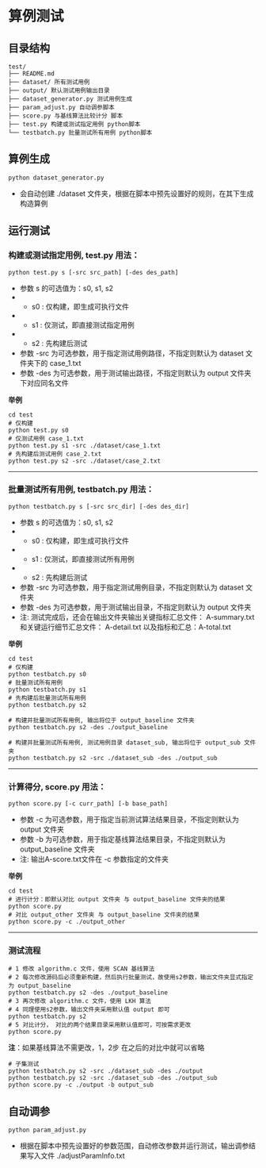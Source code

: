 # 算例测试

## 目录结构
```
test/
├── README.md 
├── dataset/ 所有测试用例 
├── output/ 默认测试用例输出目录
├── dataset_generator.py 测试用例生成
├── param_adjust.py 自动调参脚本
├── score.py 与基线算法比较计分 脚本
├── test.py 构建或测试指定用例 python脚本
└── testbatch.py 批量测试所有用例 python脚本
```

## 算例生成
```shell
python dataset_generator.py
```
+ 会自动创建 ./dataset 文件夹，根据在脚本中预先设置好的规则，在其下生成构造算例

## 运行测试
### 构建或测试指定用例, test.py 用法：  
```
python test.py s [-src src_path] [-des des_path]
```
+ 参数 s 的可选值为：s0, s1, s2
+ + s0 : 仅构建，即生成可执行文件
+ + s1 : 仅测试，即直接测试指定用例
+ + s2 : 先构建后测试 
+ 参数 -src 为可选参数，用于指定测试用例路径，不指定则默认为 dataset 文件夹下的 case_1.txt 
+ 参数 -des 为可选参数，用于测试输出路径，不指定则默认为 output 文件夹下对应同名文件  

**举例**
```shell
cd test
# 仅构建
python test.py s0
# 仅测试用例 case_1.txt
python test.py s1 -src ./dataset/case_1.txt
# 先构建后测试用例 case_2.txt
python test.py s2 -src ./dataset/case_2.txt
```
---

### 批量测试所有用例, testbatch.py 用法：  
```
python testbatch.py s [-src src_dir] [-des des_dir]
```
+ 参数 s 的可选值为：s0, s1, s2
+ + s0 : 仅构建，即生成可执行文件
+ + s1 : 仅测试，即直接测试所有用例
+ + s2 : 先构建后测试
+ 参数 -src 为可选参数，用于指定测试用例目录，不指定则默认为 dataset 文件夹
+ 参数 -des 为可选参数，用于测试输出目录，不指定则默认为 output 文件夹
+ 注: 测试完成后，还会在输出文件夹输出关键指标汇总文件： A-summary.txt 和关键运行细节汇总文件： A-detail.txt 以及指标和汇总：A-total.txt

**举例**
```shell
cd test
# 仅构建
python testbatch.py s0
# 批量测试所有用例
python testbatch.py s1 
# 先构建后批量测试所有用例
python testbatch.py s2 

# 构建并批量测试所有用例, 输出将位于 output_baseline 文件夹
python testbatch.py s2 -des ./output_baseline

# 构建并批量测试所有用例, 测试用例目录 dataset_sub, 输出将位于 output_sub 文件夹
python testbatch.py s2 -src ./dataset_sub -des ./output_sub
```
---

### 计算得分, score.py 用法：  
```
python score.py [-c curr_path] [-b base_path]
```
+ 参数 -c 为可选参数，用于指定当前测试算法结果目录，不指定则默认为 output 文件夹
+ 参数 -b 为可选参数，用于指定基线算法结果目录，不指定则默认为 output_baseline 文件夹
+ 注: 输出A-score.txt文件在 -c 参数指定的文件夹

**举例**
```shell
cd test
# 进行计分：即默认对比 output 文件夹 与 output_baseline 文件夹的结果
python score.py 
# 对比 output_other 文件夹 与 output_baseline 文件夹的结果
python score.py -c ./output_other
```
---

### 测试流程
```shell
# 1 修改 algorithm.c 文件，使用 SCAN 基线算法
# 2 每次修改源码后必须重新构建，然后执行批量测试，故使用s2参数，输出文件夹显式指定为 output_baseline
python testbatch.py s2 -des ./output_baseline
# 3 再次修改 algorithm.c 文件，使用 LKH 算法
# 4 同理使用s2参数，输出文件夹采用默认值 output 即可
python testbatch.py s2
# 5 对比计分， 对比的两个结果目录采用默认值即可，可按需求更改
python score.py
```
**注**：如果基线算法不需更改，1，2步 在之后的对比中就可以省略


```shell
# 子集测试
python testbatch.py s2 -src ./dataset_sub -des ./output
python testbatch.py s2 -src ./dataset_sub -des ./output_sub
python score.py -c ./output -b output_sub
```


## 自动调参
```shell
python param_adjust.py
```
+ 根据在脚本中预先设置好的参数范围，自动修改参数并运行测试，输出调参结果写入文件 ./adjustParamInfo.txt
